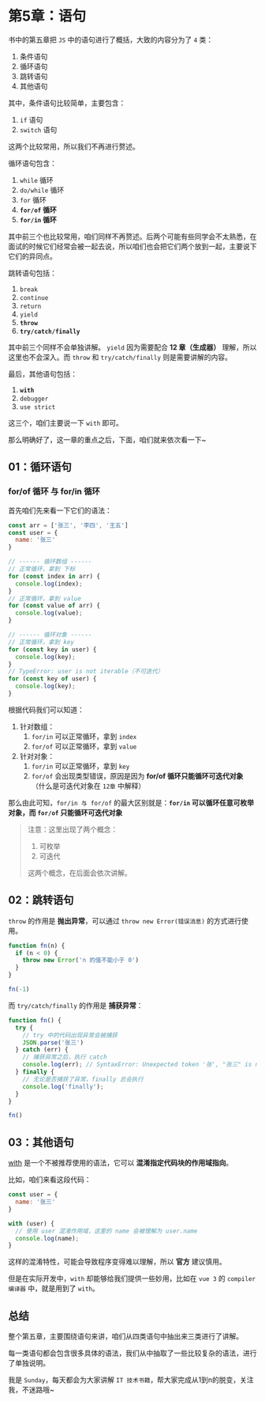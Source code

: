 # 第5章：语句

书中的第五章把 `JS` 中的语句进行了概括，大致的内容分为了 `4` 类：

1. 条件语句
2. 循环语句
3. 跳转语句
4. 其他语句

其中，条件语句比较简单，主要包含：

1. `if` 语句
2. `switch` 语句

这两个比较常用，所以我们不再进行赘述。

循环语句包含：

1. `while` 循环
2. `do/while` 循环
3. `for` 循环
4. **`for/of` 循环**
5. **`for/in` 循环**

其中前三个也比较常用，咱们同样不再赘述。后两个可能有些同学会不太熟悉，在面试的时候它们经常会被一起去说，所以咱们也会把它们两个放到一起，主要说下它们的异同点。

跳转语句包括：

1. `break`
2. `continue`
3. `return`
4. `yield`
5. **`throw`**
6. **`try/catch/finally`**

其中前三个同样不会单独讲解。 `yield` 因为需要配合 **12 章（生成器）** 理解，所以这里也不会深入。而 `throw` 和 `try/catch/finally` 则是需要讲解的内容。

最后，其他语句包括：

1. **`with`**
2. `debugger`
3. `use strict`

这三个，咱们主要说一下 `with` 即可。

那么明确好了，这一章的重点之后，下面，咱们就来依次看一下~



## 01：循环语句



### for/of 循环 与 for/in 循环

首先咱们先来看一下它们的语法：

```js
const arr = ['张三', '李四', '王五']
const user = {
  name: '张三'
}

// ------ 循环数组 ------
// 正常循环，拿到 下标
for (const index in arr) {
  console.log(index);
}
// 正常循环，拿到 value
for (const value of arr) {
  console.log(value);
}

// ------ 循环对象 ------
// 正常循环，拿到 key
for (const key in user) {
  console.log(key);
}
// TypeError: user is not iterable（不可迭代）
for (const key of user) {
  console.log(key);
}
```

根据代码我们可以知道：

1. 针对数组：
   1. `for/in` 可以正常循环，拿到 `index`
   2. `for/of` 可以正常循环，拿到 `value`
2. 针对对象：
   1. `for/in` 可以正常循环，拿到 `key`
   2. `for/of` 会出现类型错误，原因是因为 **for/of 循环只能循环可迭代对象**（什么是可迭代对象在 `12章` 中解释）

那么由此可知，`for/in 与 for/of` 的最大区别就是：**`for/in` 可以循环任意可枚举对象，而 `for/of` 只能循环可迭代对象**

> 注意：这里出现了两个概念：
>
> 1. 可枚举
> 2. 可迭代
>
> 这两个概念，在后面会依次讲解。



## 02：跳转语句

`throw` 的作用是 **抛出异常**，可以通过 `throw new Error(错误消息)` 的方式进行使用。

```js
function fn(n) {
  if (n < 0) {
    throw new Error('n 的值不能小于 0')
  }
}

fn(-1)
```

而 `try/catch/finally` 的作用是 **捕获异常**：

```js
function fn() {
  try {
    // try 中的代码出现异常会被捕获
    JSON.parse('张三')
  } catch (err) {
    // 捕获异常之后，执行 catch
    console.log(err); // SyntaxError: Unexpected token '张', "张三" is not valid JSON
  } finally {
    // 无论是否捕获了异常，finally 总会执行
    console.log('finally');
  }
}

fn()
```



## 03：其他语句

[with](https://developer.mozilla.org/zh-CN/docs/Web/JavaScript/Reference/Statements/with) 是一个不被推荐使用的语法，它可以 **混淆指定代码块的作用域指向**。

比如，咱们来看这段代码：

```js
const user = {
  name: '张三'
}

with (user) {
  // 使用 user 混淆作用域，这里的 name 会被理解为 user.name
  console.log(name);
}
```

 这样的混淆特性，可能会导致程序变得难以理解，所以 **官方** 建议慎用。

但是在实际开发中，`with` 却能够给我们提供一些妙用，比如在 `vue 3` 的 `compiler 编译器` 中，就是用到了 `with`。

 

## 总结

整个第五章，主要围绕语句来讲，咱们从四类语句中抽出来三类进行了讲解。

每一类语句都会包含很多具体的语法，我们从中抽取了一些比较复杂的语法，进行了单独说明。

我是 `Sunday`，每天都会为大家讲解 `IT 技术书籍`，帮大家完成从1到n的脱变，关注我，不迷路哦~

